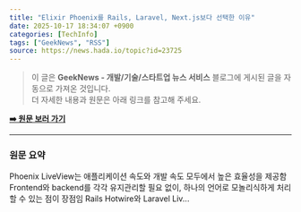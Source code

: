 ```yaml
---
title: "Elixir Phoenix를 Rails, Laravel, Next.js보다 선택한 이유"
date: 2025-10-17 18:34:07 +0900
categories: [TechInfo]
tags: ["GeekNews", "RSS"]
source: https://news.hada.io/topic?id=23725
---
```

> 이 글은 **GeekNews - 개발/기술/스타트업 뉴스 서비스** 블로그에 게시된 글을 자동으로 가져온 것입니다. <br>
> 더 자세한 내용과 원문은 아래 링크를 참고해 주세요.

[**➡️ 원문 보러 가기**](https://news.hada.io/topic?id=23725)

---

### 원문 요약
Phoenix LiveView는 애플리케이션 속도와 개발 속도 모두에서 높은 효율성을 제공함 Frontend와 backend를 각각 유지관리할 필요 없이, 하나의 언어로 모놀리식하게 처리할 수 있는 점이 장점임 Rails Hotwire와 Laravel Liv...
